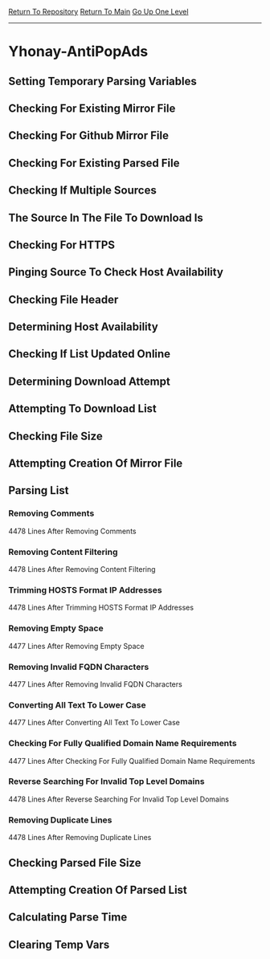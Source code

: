 [Return To Repository](https://github.com/deathbybandaid/piholeparser/)
[Return To Main](https://github.com/deathbybandaid/piholeparser/blob/master/RecentRunLogs/Mainlog.md)
[Go Up One Level](https://github.com/deathbybandaid/piholeparser/blob/master/RecentRunLogs/TopLevelScripts/30-Processing-Blacklists.md)
____________________________________
# Yhonay-AntiPopAds
## Setting Temporary Parsing Variables
## Checking For Existing Mirror File
## Checking For Github Mirror File
## Checking For Existing Parsed File
## Checking If Multiple Sources
## The Source In The File To Download Is
## Checking For HTTPS
## Pinging Source To Check Host Availability
## Checking File Header
## Determining Host Availability
## Checking If List Updated Online
## Determining Download Attempt
## Attempting To Download List
## Checking File Size
## Attempting Creation Of Mirror File
## Parsing List
### Removing Comments
4478 Lines After Removing Comments
### Removing Content Filtering
4478 Lines After Removing Content Filtering
### Trimming HOSTS Format IP Addresses
4478 Lines After Trimming HOSTS Format IP Addresses
### Removing Empty Space
4477 Lines After Removing Empty Space
### Removing Invalid FQDN Characters
4477 Lines After Removing Invalid FQDN Characters
### Converting All Text To Lower Case
4477 Lines After Converting All Text To Lower Case
### Checking For Fully Qualified Domain Name Requirements
4477 Lines After Checking For Fully Qualified Domain Name Requirements
### Reverse Searching For Invalid Top Level Domains
4478 Lines After Reverse Searching For Invalid Top Level Domains
### Removing Duplicate Lines
4478 Lines After Removing Duplicate Lines
## Checking Parsed File Size
## Attempting Creation Of Parsed List
## Calculating Parse Time
## Clearing Temp Vars
